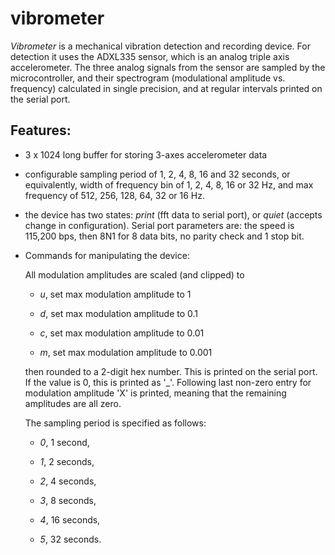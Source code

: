 # vibrometer

*Vibrometer* is a mechanical vibration detection and recording device.
For detection it uses the ADXL335 sensor, which is an analog triple axis accelerometer.
The three analog signals from the sensor are sampled by the microcontroller,
and their spectrogram (modulational amplitude vs. frequency) calculated in
single precision, and at regular intervals printed on the serial port.

## Features:

- 3 x 1024 long buffer for storing 3-axes accelerometer data

- configurable sampling period of 1, 2, 4, 8, 16 and 32 seconds, or
equivalently, width of frequency bin of 1, 2, 4, 8, 16 or 32 Hz,
and max frequency of 512, 256, 128, 64, 32 or 16 Hz.

- the device has two states: *print* (fft data to serial port), or *quiet* (accepts
change in configuration). Serial port parameters are: the speed is 115,200 bps, then 8N1
for 8 data bits, no parity check and 1 stop bit.

- Commands for manipulating the device:

  All modulation amplitudes are scaled (and clipped) to

  - *u*, set max modulation amplitude to 1

  - *d*, set max modulation amplitude to 0.1

  - *c*, set max modulation amplitude to 0.01

  - *m*, set max modulation amplitude to 0.001

  then rounded to a 2-digit hex number. This is printed on the serial port. If the
  value is 0, this is printed as '_'. Following last non-zero entry for modulation
  amplitude 'X' is printed, meaning that the remaining amplitudes are all zero. 

  The sampling period is specified as follows:

  - *0*, 1 second,

  - *1*, 2 seconds,

  - *2*, 4 seconds,

  - *3*, 8 seconds,

  - *4*, 16 seconds,

  - *5*, 32 seconds.
  
